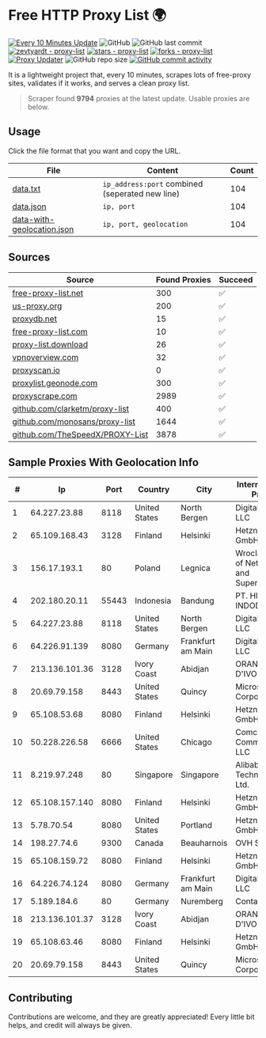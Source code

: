 
# Free HTTP Proxy List 🌍

[![Every 10 Minutes Update](https://github.com/mertguvencli/http-proxy-list/actions/workflows/main.yml/badge.svg?branch=main)](https://github.com/mertguvencli/http-proxy-list/actions/workflows/main.yml)
![GitHub](https://img.shields.io/github/license/mertguvencli/http-proxy-list)
![GitHub last commit](https://img.shields.io/github/last-commit/mertguvencli/http-proxy-list)
[![zevtyardt - proxy-list](https://img.shields.io/static/v1?label=zevtyardt&message=proxy-list&color=blue&logo=github)](https://github.com/zevtyardt/proxy-list "Go to GitHub repo")
[![stars - proxy-list](https://img.shields.io/github/stars/zevtyardt/proxy-list?style=social)](https://github.com/zevtyardt/proxy-list)
[![forks - proxy-list](https://img.shields.io/github/forks/zevtyardt/proxy-list?style=social)](https://github.com/zevtyardt/proxy-list)
[![Proxy Updater](https://github.com/zevtyardt/proxy-list/workflows/Proxy%20Updater/badge.svg)](https://github.com/zevtyardt/proxy-list/actions?query=workflow:"Proxy+Updater")
![GitHub repo size](https://img.shields.io/github/repo-size/zevtyardt/proxy-list)
[![GitHub commit activity](https://img.shields.io/github/commit-activity/m/zevtyardt/proxy-list?logo=commits)](https://github.com/zevtyardt/proxy-list/commits/main)

It is a lightweight project that, every 10 minutes, scrapes lots of free-proxy sites, validates if it works, and serves a clean proxy list.

> Scraper found **9794** proxies at the latest update. Usable proxies are below.

## Usage

Click the file format that you want and copy the URL.

|File|Content|Count|
|----|-------|-----|
|[data.txt](https://raw.githubusercontent.com/mertguvencli/http-proxy-list/main/proxy-list/data.txt)|`ip_address:port` combined (seperated new line)|104|
|[data.json](https://raw.githubusercontent.com/mertguvencli/http-proxy-list/main/proxy-list/data.json)|`ip, port`|104|
|[data-with-geolocation.json](https://raw.githubusercontent.com/mertguvencli/http-proxy-list/main/proxy-list/data-with-geolocation.json)|`ip, port, geolocation`|104|

## Sources

|Source|Found Proxies|Succeed|
|------|-------------|-------|
|[free-proxy-list.net](https://free-proxy-list.net)|300|✅|
|[us-proxy.org](https://www.us-proxy.org)|200|✅|
|[proxydb.net](http://proxydb.net)|15|✅|
|[free-proxy-list.com](https://free-proxy-list.com/?page=&port=&type%5B%5D=http&type%5B%5D=https&up_time=0&search=Search)|10|✅|
|[proxy-list.download](https://www.proxy-list.download/HTTP)|26|✅|
|[vpnoverview.com](https://vpnoverview.com/privacy/anonymous-browsing/free-proxy-servers)|32|✅|
|[proxyscan.io](https://www.proxyscan.io)|0|✅|
|[proxylist.geonode.com](https://proxylist.geonode.com/api/proxy-list?limit=300&page=1&sort_by=lastChecked&sort_type=desc&protocols=http,https)|300|✅|
|[proxyscrape.com](https://api.proxyscrape.com/v2/?request=displayproxies&protocol=http&timeout=10000&country=all&ssl=all&anonymity=all)|2989|✅|
|[github.com/clarketm/proxy-list](https://raw.githubusercontent.com/clarketm/proxy-list/master/proxy-list-raw.txt)|400|✅|
|[github.com/monosans/proxy-list](https://raw.githubusercontent.com/monosans/proxy-list/main/proxies/http.txt)|1644|✅|
|[github.com/TheSpeedX/PROXY-List](https://raw.githubusercontent.com/TheSpeedX/PROXY-List/master/http.txt)|3878|✅|


## Sample Proxies With Geolocation Info

|#|Ip|Port|Country|City|Internet Service Provider|
|-|--|----|-------|----|-------------------------|
|1|64.227.23.88|8118|United States|North Bergen|DigitalOcean, LLC|
|2|65.109.168.43|3128|Finland|Helsinki|Hetzner Online GmbH|
|3|156.17.193.1|80|Poland|Legnica|Wroclaw Centre of Networking and Supercomputing|
|4|202.180.20.11|55443|Indonesia|Bandung|PT. HIPERNET INDODATA|
|5|64.227.23.88|8118|United States|North Bergen|DigitalOcean, LLC|
|6|64.226.91.139|8080|Germany|Frankfurt am Main|DigitalOcean, LLC|
|7|213.136.101.36|3128|Ivory Coast|Abidjan|ORANGE COTE D'IVOIRE|
|8|20.69.79.158|8443|United States|Quincy|Microsoft Corporation|
|9|65.108.53.68|8080|Finland|Helsinki|Hetzner Online GmbH|
|10|50.228.226.58|6666|United States|Chicago|Comcast Cable Communications, LLC|
|11|8.219.97.248|80|Singapore|Singapore|Alibaba (US) Technology Co., Ltd.|
|12|65.108.157.140|8080|Finland|Helsinki|Hetzner Online GmbH|
|13|5.78.70.54|8080|United States|Portland|Hetzner Online GmbH|
|14|198.27.74.6|9300|Canada|Beauharnois|OVH SAS|
|15|65.108.159.72|8080|Finland|Helsinki|Hetzner Online GmbH|
|16|64.226.74.124|8080|Germany|Frankfurt am Main|DigitalOcean, LLC|
|17|5.189.184.6|80|Germany|Nuremberg|Contabo GmbH|
|18|213.136.101.37|3128|Ivory Coast|Abidjan|ORANGE COTE D'IVOIRE|
|19|65.108.63.46|8080|Finland|Helsinki|Hetzner Online GmbH|
|20|20.69.79.158|8443|United States|Quincy|Microsoft Corporation|



## Contributing

Contributions are welcome, and they are greatly appreciated! Every
little bit helps, and credit will always be given.


